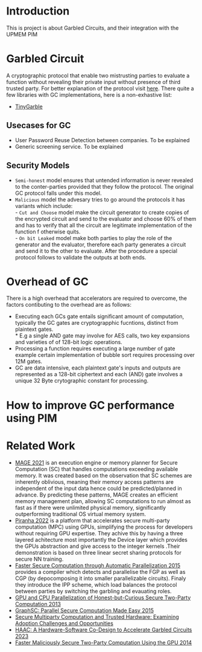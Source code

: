 # Introduction
This is project is about Garbled Circuits, and their integration with the UPMEM PIM

# Garbled Circuit
A cryptographic protocol that enable two mistrusting parties to evaluate a function without revealing their private input without presence of third trusted party. For better explanation of the protocol visit [here](https://en.wikipedia.org/wiki/Garbled_circuit). There quite a few libraries with GC implementations, here is a non-exhastive list:
- [TinyGarble](https://github.com/IntelLabs/TinyGarble2.0)

## Usecases for GC
- User Password Reuse Detection between companies. To be explained
- Generic screening service. To be explained

## Security Models
- `Semi-honest` model ensures that untended information is never revealed to the conter-parties provided that they follow the protocol. The original GC protocol falls under this model.
- `Malicious` model the advesary tries to go around the protocols it has variants which include:  
          -  `Cut and Choose` model make the circuit generator to create copies of the encrypted circuit and send to the evaluator and choose 60% of them and has to verify that all the circuit are legitimate implementation of the function f otherwise quits.  
          -  `On bit Leaked`  model make both parties to play the role of the generator and the evaluator, therefore each party generates a circuit and send it to the other to evaluate. After the procedure a special protocol follows to validate the outputs at both ends.

# Overhead of GC
There is a high overhead that accelerators are required to overcome, the factors contibuting to the overhead are as follows:
* Executing each GCs gate entails significant amount of computation, typically the GC gates are cryptograpphic fucntions, distinct from plaintext gates.  
          * E.g a single AND gate may involve for AES calls, two key expansions and varieties of of 128-bit logic operations.  
* Processing a function requires executing a large number of gate example certain implementation of bubble sort requires processing over 12M gates.
* GC are data intensive, each plaintext gate's inputs and outputs are represented as a 128-bit ciphertext and each (AND) gate involves a unique 32 Byte crytographic constant for processing.            
# How to improve GC performance using PIM
# Related Work
- [MAGE 2021](https://www.usenix.org/conference/osdi21/presentation/kumar) is an execution engine or memory planner for Secure Computation (SC) that handles computations exceeding available memory. It was created based on the observation that SC schemes are inherently oblivious, meaning their memory access patterns are independent of the input data hence could be predicted/planned in advance. By predicting these patterns, MAGE creates an efficient memory management plan, allowing SC computations to run almost as fast as if there were unlimited physical memory, significantly outperforming traditional OS virtual memory system.
- [Piranha 2022](https://www.usenix.org/system/files/sec22-watson.pdf) is a platform that accelerates secure multi-party computation (MPC) using GPUs, simplifying the process for developers without requiring GPU expertise. They achive this by having a three layered achitecture most importantly the Device layer which provides the GPUs abstraction and give access to the integer kernels .Their demonstration is based on three linear secret sharing protocols for secure NN training.
- [Faster Secure Computation through Automatic Parallelization 2015](https://www.usenix.org/system/files/conference/usenixsecurity15/sec15-paper-buescher.pdf) provides a compiler which detects and parallelise the FGP as well as CGP (by depocomposing it into smaller parallelizable circuits). Finaly they introduce the IPP scheme, which load balances the protocol between parties by switching the garbling and evauating roles.
- [GPU and CPU Parallelization of Honest-but-Curious Secure Two-Party Computation 2013](https://shelat.khoury.northeastern.edu/dl/hmsg13-gpuyao.pdf)
- [GraphSC: Parallel Secure Computation Made Easy 2015](https://www.ieee-security.org/TC/SP2015/papers-archived/6949a377.pdf)
- [Secure Multiparty Computation and Trusted Hardware: Examining Adoption Challenges and Opportunities](https://onlinelibrary.wiley.com/doi/epdf/10.1155/2019/1368905)
- [HAAC: A Hardware-Software Co-Design to Accelerate Garbled Circuits 2023](https://arxiv.org/pdf/2211.13324)
- [Faster Maliciously Secure Two-Party Computation Using the GPU 2014](https://eprint.iacr.org/2014/270.pdf)
